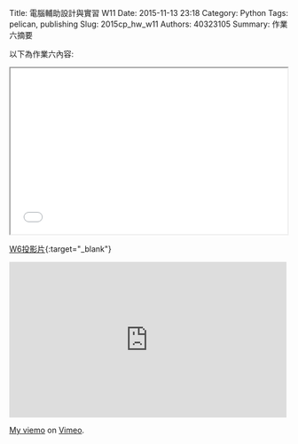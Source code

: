Title: 電腦輔助設計與實習  W11
Date: 2015-11-13 23:18
Category: Python
Tags: pelican, publishing
Slug: 2015cp_hw_w11
Authors: 40323105
Summary: 作業六摘要

以下為作業六內容:

<iframe src="40323105_cp_w6_p.html" width="500" height="300"></iframe>

[W6投影片](40323105_cp_w6_p.html){:target="_blank"}




<iframe src="https://player.vimeo.com/video/144879245" width="500" height="281" frameborder="0" webkitallowfullscreen mozallowfullscreen allowfullscreen></iframe> <p><a href="https://vimeo.com/144879245">My  viemo</a> on <a href="https://vimeo.com/home/myvideos">Vimeo</a>.</p>
